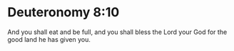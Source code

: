 # Deuteronomy 8:10

And you shall eat and be full, and you shall bless the Lord your God for the good land he has given you.
